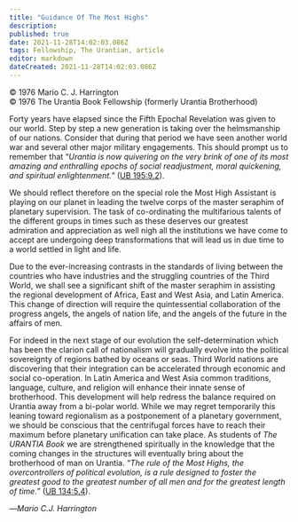 ```yaml
---
title: "Guidance Of The Most Highs"
description: 
published: true
date: 2021-11-28T14:02:03.086Z
tags: Fellowship, The Urantian, article
editor: markdown
dateCreated: 2021-11-28T14:02:03.086Z
---
```


<p class="v-card v-sheet theme--light grey lighten-3 px-2">© 1976 Mario C. J. Harrington<br>© 1976 The Urantia Book Fellowship (formerly Urantia Brotherhood)</p>

Forty years have elapsed since the Fifth Epochal Revelation was given to our world. Step by step a new generation is taking over the helmsmanship of our nations. Consider that during that period we have seen another world war and several other major military engagements. This should prompt us to remember that “_Urantia is now quivering on the very brink of one of its most amazing and enthralling epochs of social readjustment, moral quickening, and spiritual enlightenment._” ([UB 195:9.2](/en/The_Urantia_Book/195#p9_2)).

We should reflect therefore on the special role the Most High Assistant is playing on our planet in leading the twelve corps of the master seraphim of planetary supervision. The task of co-ordinating the multifarious talents of the different groups in times such as these deserves our greatest admiration and appreciation as well nigh all the institutions we have come to accept are undergoing deep transformations that will lead us in due time to a world settled in light and life.

Due to the ever-increasing contrasts in the standards of living between the countries who have industries and the struggling countries of the Third World, we shall see a significant shift of the master seraphim in assisting the regional development of Africa, East and West Asia, and Latin America. This change of direction will require the quintessential collaboration of the progress angels, the angels of nation life, and the angels of the future in the affairs of men.

For indeed in the next stage of our evolution the self-determination which has been the clarion call of nationalism will gradually evolve into the political sovereignty of regions bathed by oceans or seas. Third World nations are discovering that their integration can be accelerated through economic and social co-operation. In Latin America and West Asia common traditions, language, culture, and religion will enhance their innate sense of brotherhood. This development will help redress the balance required on Urantia away from a bi-polar world. While we may regret temporarily this leaning toward regionalism as a postponement of a planetary government, we should be conscious that the centrifugal forces have to reach their maximum before planetary unification can take place. As students of _The URANTIA Book_ we are strengthened spiritually in the knowledge that the coming changes in the structures will eventually bring about the brotherhood of man on Urantia. “_The rule of the Most Highs, the overcontrollers of political evolution, is a rule designed to foster the greatest good to the greatest number of all men and for the greatest length of time._” ([UB 134:5.4](/en/The_Urantia_Book/134#p5_4)).

—_Mario C.J. Harrington_